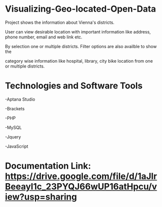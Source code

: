 # Visualizing-Geo-located-Open-Data

Project shows the information about Vienna's districts. 

User can view desirable location with important information like address, phone number, email and web link etc. 

By selection one or multiple districts. Filter options are also availble to show the 

category wise information like hospital, library, city bike location from one or multiple districts. 

# Technologies and Software Tools

-Aptana Studio

-Brackets

-PHP

-MySQL

-Jquery

-JavaScript

# Documentation Link: https://drive.google.com/file/d/1aJlrBeeayI1c_23PYQJ66wUP16atHpcu/view?usp=sharing
